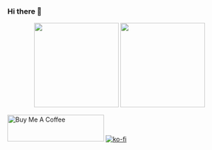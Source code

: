 ### Hi there 👋
<!--
**YurinDoctrine/YurinDoctrine** is a ✨ _special_ ✨ repository because its `README.md` (this file) appears on your GitHub profile.

Here are some ideas to get you started:

- 🔭 I’m currently working on ...
- 🌱 I’m currently learning ...
- 👯 I’m looking to collaborate on ...
- 🤔 I’m looking for help with ...
- 💬 Ask me about ...
- 📫 How to reach me: ...
- 😄 Pronouns: ...
- ⚡ Fun fact: ...
-->
<p align="center">
<img height="190" src="https://github-readme-stats.vercel.app/api?username=YurinDoctrine&show_icons=true&include_all_commits=true&theme=react&cache_seconds=3200&hide_border=true&layout=compact" />
</a>

<img height="190" src="https://github-readme-stats.vercel.app/api/top-langs/?username=YurinDoctrine&show_icons=true&include_all_commits=true&theme=react&cache_seconds=3200&hide_border=true&layout=compact" />
</a>

<a href="https://www.buymeacoffee.com/yurindoctrine" target="_blank"><img src="https://cdn.buymeacoffee.com/buttons/v2/default-yellow.png" alt="Buy Me A Coffee" style="height: 60px !important;width: 217px !important;" ></a>
[![ko-fi](https://ko-fi.com/img/githubbutton_sm.svg)](https://ko-fi.com/R5R0AGV29)
</p>
